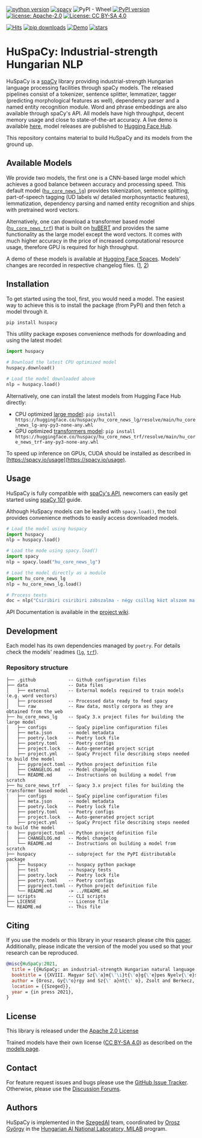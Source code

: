 
[![python version](https://img.shields.io/badge/Python-%3E=3.7-blue)](https://github.com/huspacy/huspacy)
[![spacy](https://img.shields.io/badge/built%20with-spaCy-09a3d5.svg)](https://spacy.io)
![PyPI - Wheel](https://img.shields.io/pypi/wheel/huspacy)
[![PyPI version](https://badge.fury.io/py/huspacy.svg)](https://pypi.org/project/huspacy/)
[![license: Apache-2.0](https://img.shields.io/github/license/huspacy/huspacy)](https://github.com/huspacy/huspacy/blob/master/LICENSE)
[![License: CC BY-SA 4.0](https://img.shields.io/badge/License-CC%20BY--SA%204.0-lightgrey.svg)](https://creativecommons.org/licenses/by-sa/4.0/)

[![Hits](https://hits.seeyoufarm.com/api/count/incr/badge.svg?url=https%3A%2F%2Fgithub.com%2Fhuspacy%2Fhuspacy&count_bg=%2379C83D&title_bg=%23555555&icon=&icon_color=%23E7E7E7&title=hits&edge_flat=true)](https://hits.seeyoufarm.com)
[![pip downloads](https://img.shields.io/pypi/dm/huspacy.svg)](https://pypi.org/project/huspacy/)
[![Demo](https://img.shields.io/badge/Try%20the-Demo-important)](https://huggingface.co/spaces/huspacy/demo)
[![stars](https://img.shields.io/github/stars/huspacy/huspacy?style=social)](https://github.com/huspacy/huspacy)


# HuSpaCy: Industrial-strength Hungarian NLP

HuSpaCy is a [spaCy](https://spacy.io) library providing industrial-strength Hungarian language processing facilities through spaCy models. 
The released pipelines consist of a tokenizer, sentence splitter, lemmatizer, tagger (predicting morphological features as well), dependency parser and a named entity recognition module. 
Word and phrase embeddings are also available through spaCy's API.
All models have high throughput, decent memory usage and close to state-of-the-art accuracy. 
A live demo is available [here](https://huggingface.co/spaces/huspacy/demo), model releases are published to [Hugging Face Hub](https://huggingface.co/huspacy/). 

This repository contains material to build HuSpaCy and its models from the ground up.

## Available Models 

We provide two models, the first one is a CNN-based large model which achieves a good balance between accuracy and processing speed.
This default model ([`hu_core_news_lg`](https://huggingface.co/huspacy/hu_core_news_lg)) provides tokenization, sentence splitting, part-of-speech tagging (UD labels w/ detailed morphosyntactic features), lemmatization, dependency parsing and named entity recognition and ships with pretrained word vectors.

Alternatively, one can download a transformer based model ([`hu_core_news_trf`](https://huggingface.co/huspacy/hu_core_news_trf)) that is built on [huBERT](https://huggingface.co/SZTAKI-HLT/hubert-base-cc) and provides the same functionality as the large model except the word vectors. 
It comes with much higher accuracy in the price of increased computational resource usage, therefore GPU is required for high throughput.

A demo of these models is available at [Hugging Face Spaces](https://huggingface.co/spaces/huspacy/demo).
Models' changes are recorded in respective changelog files. ([1](hu_core_news_lg/CHANGELOG.md), [2](hu_core_news_trf/CHANGELOG.md))

## Installation

To get started using the tool, first, you would need a model. The easiest way to achieve this is to install the package (from PyPI) and then fetch a model through it.

```bash
pip install huspacy
```

This utility package exposes convenience methods for downloading and using the latest model:

```python
import huspacy

# Download the latest CPU optimized model
huspacy.download()

# Load the model downloaded above
nlp = huspacy.load()
```

Alternatively, one can install the latest models from Hugging Face Hub directly:
   - CPU optimized [large model](https://huggingface.co/huspacy/hu_core_news_lg): `pip install https://huggingface.co/huspacy/hu_core_news_lg/resolve/main/hu_core_news_lg-any-py3-none-any.whl`
   - GPU optimized [transformers model](https://huggingface.co/huspacy/hu_core_news_trf): `pip install https://huggingface.co/huspacy/hu_core_news_trf/resolve/main/hu_core_news_trf-any-py3-none-any.whl`

To speed up inference on GPUs, CUDA should be installed as described in [https://spacy.io/usage](https://spacy.io/usage).


## Usage

HuSpaCy is fully compatible with [spaCy's API](https://spacy.io/api/doc/), newcomers can easily get started using [spaCy 101](https://spacy.io/usage/spacy-101) guide. 

Although HuSpacy models can be leaded with `spacy.load()`, the tool provides convenience methods to easily access downloaded models.
```python
# Load the model using huspacy
import huspacy
nlp = huspacy.load()

# Load the mode using spacy.load()
import spacy
nlp = spacy.load("hu_core_news_lg")

# Load the model directly as a module
import hu_core_news_lg
nlp = hu_core_news_lg.load()

# Process texts
doc = nlp("Csiribiri csiribiri zabszalma - négy csillag közt alszom ma.")
```
API Documentation is available in the [project wiki](https://github.com/huspacy/huspacy/wiki).

## Development
 
Each model has its own dependencies managed by `poetry`. For details check the models' readmes ([`lg`](hu_core_news_lg/README.md), [`trf`](hu_core_news_trf/README.md)).

### Repository structure

```
├── .github            -- Github configuration files
├── data               -- Data files
│   ├── external       -- External models required to train models (e.g. word vectors)
│   ├── processed      -- Processed data ready to feed spacy
│   └── raw            -- Raw data, mostly corpora as they are obtained from the web
├── hu_core_news_lg    -- SpaCy 3.x project files for building the large model
│   ├── configs        -- SpaCy pipeline configuration files
│   ├── meta.json      -- model metadata
│   ├── poetry.lock    -- Poetry lock file
│   ├── poetry.toml    -- Poetry configs
│   ├── project.lock   -- Auto-generated project script
│   ├── project.yml    -- SpaCy Project file describing steps needed to build the model
│   ├── pyproject.toml -- Python project definition file
│   ├── CHANGELOG.md   -- Model changelog
│   └── README.md      -- Instructions on building a model from scratch
├── hu_core_news_trf   -- Spacy 3.x project files for building the transformer based model
│   ├── configs        -- SpaCy pipeline configuration files
│   ├── meta.json      -- model metadata
│   ├── poetry.lock    -- Poetry lock file
│   ├── poetry.toml    -- Poetry configs
│   ├── project.lock   -- Auto-generated project script
│   ├── project.yml    -- SpaCy Project file describing steps needed to build the model
│   ├── pyproject.toml -- Python project definition file
│   ├── CHANGELOG.md   -- Model changelog
│   └── README.md      -- Instructions on building a model from scratch
├── huspacy            -- subproject for the PyPI distributable package
│   ├── huspacy        -- huspacy python package
│   ├── test           -- huspacy tests
│   ├── poetry.lock    -- Poetry lock file
│   ├── poetry.toml    -- Poetry configs
│   ├── pyproject.toml -- Python project definition file
│   └── README.md      -> ../README.md
├── scripts            -- CLI scripts
├── LICENSE            -- License file
└── README.md          -- This file

```

## Citing

If you use the models or this library in your research please cite this [paper](https://arxiv.org/abs/2201.01956).</br>
Additionally, please indicate the version of the model you used so that your research can be reproduced.


```bibtex
@misc{HuSpaCy:2021,
  title = {{HuSpaCy: an industrial-strength Hungarian natural language processing toolkit}},
  booktitle = {{XVIII. Magyar Sz{\'a}m{\'\i}t{\'o}g{\'e}pes Nyelv{\'e}szeti Konferencia}},
  author = {Orosz, Gy{\"o}rgy and Sz{\' a}nt{\' o}, Zsolt and Berkecz, P{\' e}ter and Szab{\' o}, Gerg{\H o} and Farkas, Rich{\' a}rd}, 
  location = {{Szeged}},
  year = {in press 2021},
}
```

## License

This library is released under the [Apache 2.0 License](https://github.com/huspacy/huspacy/blob/master/LICENSE)

Trained models have their own license ([CC BY-SA 4.0](https://creativecommons.org/licenses/by-nc/4.0/)) as described on the [models page](https://huggingface.co/huspacy/).

## Contact
For feature request issues and bugs please use the [GitHub Issue Tracker](https://github.com/huspacy/huspacy/issues). Otherwise, please use the [Discussion Forums](https://github.com/huspacy/huspacy/discussions).

## Authors

HuSpaCy is implemented in the [SzegedAI](https://szegedai.github.io/) team, coordinated by [Orosz György](mailto:gyorgy@orosz.link) in the [Hungarian AI National Laboratory, MILAB](https://mi.nemzetilabor.hu/) program.
